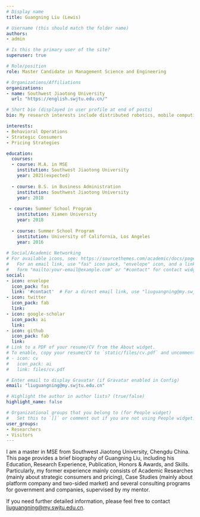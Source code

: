 ```yaml
---
# Display name
title: Guangning Liu (Lewis)

# Username (this should match the folder name)
authors:
- admin

# Is this the primary user of the site?
superuser: true

# Role/position
role: Master Candidate in Management Science and Engineering

# Organizations/Affiliations
organizations:
- name: Southwest Jiaotong University
  url: "https://english.swjtu.edu.cn/"

# Short bio (displayed in user profile at end of posts)
bio: My research interests include distributed robotics, mobile computing and programmable matter.

interests:
- Behavioral Operations
- Strategic Consumers
- Pricing Strategies

education:
  courses:
  - course: M.A. in MSE
    institution: Southwest Jiaotong University
    year: 2021(expected)
    
  - course: B.S. in Business Administration
    institution: Southwest Jiaotong University
    year: 2018
    
 - course: Summer School Program
    institution: Xiamen University
    year: 2018
    
  - course: Summer School Program
    institution: University of California, Los Angeles
    year: 2016
    
# Social/Academic Networking
# For available icons, see: https://sourcethemes.com/academic/docs/page-builder/#icons
#   For an email link, use "fas" icon pack, "envelope" icon, and a link in the
#   form "mailto:your-email@example.com" or "#contact" for contact widget.
social:
- icon: envelope
  icon_pack: fas
  link: '#contact'  # For a direct email link, use "liuguangning@my.swjtu.edu.cn".
- icon: twitter
  icon_pack: fab
  link: 
- icon: google-scholar
  icon_pack: ai
  link: 
- icon: github
  icon_pack: fab
  link: 
# Link to a PDF of your resume/CV from the About widget.
# To enable, copy your resume/CV to `static/files/cv.pdf` and uncomment the lines below.
# - icon: cv
#   icon_pack: ai
#   link: files/cv.pdf

# Enter email to display Gravatar (if Gravatar enabled in Config)
email: "liuguangning@my.swjtu.edu.cn"

# Highlight the author in author lists? (true/false)
highlight_name: false

# Organizational groups that you belong to (for People widget)
#   Set this to `[]` or comment out if you are not using People widget.
user_groups:
- Researchers
- Visitors
---
```


I am a master in MSE from Southwest Jiaotong University, Chengdu China. This page provides a brief biography of Guangning Liu, including his Education, Research Experience, Publication, Honors & Awards, and Skills. Particularly, my former experience mainly consists of Academic Researches (mainly about strategic consumers and pricing), Case Studies (mainly about platform company and two-sided market) and several consulting programs for government and companies, supervised by my mentor.

If you need further detailed information, please feel free to contact liuguangning@my.swjtu.edu.cn. 
